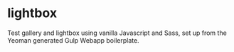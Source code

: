 # lightbox
Test gallery and lightbox using vanilla Javascript and Sass, set up from the Yeoman generated Gulp Webapp boilerplate.
